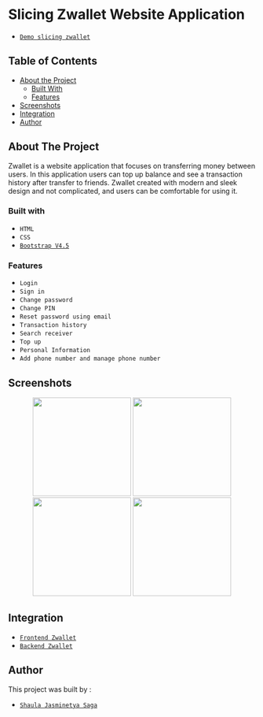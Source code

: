 # Slicing Zwallet Website Application

* [`Demo slicing zwallet`](https://zwallet-shaula.netlify.app)

## Table of Contents

* [About the Project](#about-the-project)
  * [Built With](#built-with)
  * [Features](#features)
* [Screenshots](#screenshots)
* [Integration](#integration)
* [Author](#author)

## About The Project


Zwallet is a website application that focuses on transferring money between users. In this application users can top up balance and see a transaction history after transfer to friends. Zwallet created with modern and sleek design and not complicated, and users can be comfortable for using it.

### Built with
* `HTML`
* `CSS`
* [`Bootstrap V4.5`](https://getbootstrap.com/docs/4.5/getting-started/introduction/)

### Features

  - `Login`
  - `Sign in`
  - `Change password`
  - `Change PIN`
  - `Reset password using email`
  - `Transaction history`
  - `Search receiver`
  - `Top up`
  - `Personal Information`
  - `Add phone number and manage phone number`
  
## Screenshots

<p align='center'>
  <span>
      <image width="200" height="200" src='./screenshots/login.png' />
      <image width="200" height="200" src='./screenshots/product-details.png' />
      <image width="200" height="200" src='./screenshots/payment-detai.png' />
      <image width="200" height="200" src='./screenshots/profile.png' />

## Integration
* [`Frontend Zwallet`](https://github.com/sjasminetya/zwallet-frontend)
* [`Backend Zwallet`](https://github.com/sjasminetya/zwallet-backend)

## Author
This project was built by :
* [`Shaula Jasminetya Saga`](https://github.com/sjasminetya)
